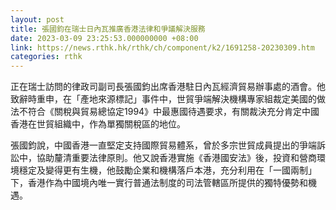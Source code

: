 ```yaml
---
layout: post
title: 張國鈞在瑞士日內瓦推廣香港法律和爭議解決服務
date: 2023-03-09 23:25:53.000000000 +08:00
link: https://news.rthk.hk/rthk/ch/component/k2/1691258-20230309.htm
categories: rthk
---
```


正在瑞士訪問的律政司副司長張國鈞出席香港駐日內瓦經濟貿易辦事處的酒會。他致辭時重申，在「產地來源標記」事件中，世貿爭端解決機構專家組裁定美國的做法不符合《關稅與貿易總協定1994》中最惠國待遇要求，有關裁決充分肯定中國香港在世貿組織中，作為單獨關稅區的地位。

張國鈞說，中國香港一直堅定支持國際貿易體系，曾於多宗世貿成員提出的爭端訴訟中，協助釐清重要法律原則。他又說香港實施《香港國安法》後，投資和營商環境穩定及變得更有生機，他鼓勵企業和機構落戶本港，充分利用在「一國兩制」下，香港作為中國境內唯一實行普通法制度的司法管轄區所提供的獨特優勢和機遇。
